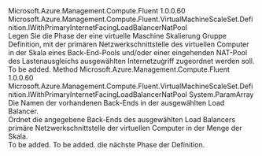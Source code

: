 <Type Name="IWithPrimaryInternetFacingLoadBalancerBackendOrNatPool" FullName="Microsoft.Azure.Management.Compute.Fluent.VirtualMachineScaleSet.Definition.IWithPrimaryInternetFacingLoadBalancerBackendOrNatPool">
  <TypeSignature Language="C#" Value="public interface IWithPrimaryInternetFacingLoadBalancerBackendOrNatPool : Microsoft.Azure.Management.Compute.Fluent.VirtualMachineScaleSet.Definition.IWithPrimaryInternetFacingLoadBalancerNatPool" />
  <TypeSignature Language="ILAsm" Value=".class public interface auto ansi abstract IWithPrimaryInternetFacingLoadBalancerBackendOrNatPool implements class Microsoft.Azure.Management.Compute.Fluent.VirtualMachineScaleSet.Definition.IWithPrimaryInternalLoadBalancer, class Microsoft.Azure.Management.Compute.Fluent.VirtualMachineScaleSet.Definition.IWithPrimaryInternetFacingLoadBalancerNatPool" />
  <TypeSignature Language="DocId" Value="T:Microsoft.Azure.Management.Compute.Fluent.VirtualMachineScaleSet.Definition.IWithPrimaryInternetFacingLoadBalancerBackendOrNatPool" />
  <TypeSignature Language="VB.NET" Value="Public Interface IWithPrimaryInternetFacingLoadBalancerBackendOrNatPool&#xA;Implements IWithPrimaryInternetFacingLoadBalancerNatPool" />
  <TypeSignature Language="F#" Value="type IWithPrimaryInternetFacingLoadBalancerBackendOrNatPool = interface&#xA;    interface IWithPrimaryInternetFacingLoadBalancerNatPool&#xA;    interface IWithPrimaryInternalLoadBalancer" />
  <AssemblyInfo>
    <AssemblyName>Microsoft.Azure.Management.Compute.Fluent</AssemblyName>
    <AssemblyVersion>1.0.0.60</AssemblyVersion>
  </AssemblyInfo>
  <Interfaces>
    <Interface>
      <InterfaceName>Microsoft.Azure.Management.Compute.Fluent.VirtualMachineScaleSet.Definition.IWithPrimaryInternetFacingLoadBalancerNatPool</InterfaceName>
    </Interface>
  </Interfaces>
  <Docs>
    <summary>
            Legen Sie die Phase der eine virtuelle Maschine Skalierung Gruppe Definition, mit der primären Netzwerkschnittstelle des virtuellen Computer in der Skala eines Back-End-Pools und/oder einer eingehenden NAT-Pool des Lastenausgleichs ausgewählten Internetzugriff zugeordnet werden soll.
            </summary>
    <remarks>To be added.</remarks>
  </Docs>
  <Members>
    <Member MemberName="WithPrimaryInternetFacingLoadBalancerBackends">
      <MemberSignature Language="C#" Value="public Microsoft.Azure.Management.Compute.Fluent.VirtualMachineScaleSet.Definition.IWithPrimaryInternetFacingLoadBalancerNatPool WithPrimaryInternetFacingLoadBalancerBackends (params string[] backendNames);" />
      <MemberSignature Language="ILAsm" Value=".method public hidebysig newslot virtual instance class Microsoft.Azure.Management.Compute.Fluent.VirtualMachineScaleSet.Definition.IWithPrimaryInternetFacingLoadBalancerNatPool WithPrimaryInternetFacingLoadBalancerBackends(string[] backendNames) cil managed" />
      <MemberSignature Language="DocId" Value="M:Microsoft.Azure.Management.Compute.Fluent.VirtualMachineScaleSet.Definition.IWithPrimaryInternetFacingLoadBalancerBackendOrNatPool.WithPrimaryInternetFacingLoadBalancerBackends(System.String[])" />
      <MemberSignature Language="VB.NET" Value="Public Function WithPrimaryInternetFacingLoadBalancerBackends (ParamArray backendNames As String()) As IWithPrimaryInternetFacingLoadBalancerNatPool" />
      <MemberSignature Language="F#" Value="abstract member WithPrimaryInternetFacingLoadBalancerBackends : string[] -&gt; Microsoft.Azure.Management.Compute.Fluent.VirtualMachineScaleSet.Definition.IWithPrimaryInternetFacingLoadBalancerNatPool" Usage="iWithPrimaryInternetFacingLoadBalancerBackendOrNatPool.WithPrimaryInternetFacingLoadBalancerBackends backendNames" />
      <MemberType>Method</MemberType>
      <AssemblyInfo>
        <AssemblyName>Microsoft.Azure.Management.Compute.Fluent</AssemblyName>
        <AssemblyVersion>1.0.0.60</AssemblyVersion>
      </AssemblyInfo>
      <ReturnValue>
        <ReturnType>Microsoft.Azure.Management.Compute.Fluent.VirtualMachineScaleSet.Definition.IWithPrimaryInternetFacingLoadBalancerNatPool</ReturnType>
      </ReturnValue>
      <Parameters>
        <Parameter Name="backendNames" Type="System.String[]">
          <Attributes>
            <Attribute>
              <AttributeName>System.ParamArray</AttributeName>
            </Attribute>
          </Attributes>
        </Parameter>
      </Parameters>
      <Docs>
        <param name="backendNames">Die Namen der vorhandenen Back-Ends in der ausgewählten Load Balancer.</param>
        <summary>
            Ordnet die angegebene Back-Ends des ausgewählten Load Balancers primäre Netzwerkschnittstelle der virtuellen Computer in der Menge der Skala.
            </summary>
        <returns>To be added.</returns>
        <remarks>To be added.</remarks>
        <return>die nächste Phase der Definition.</return>
      </Docs>
    </Member>
  </Members>
</Type>
